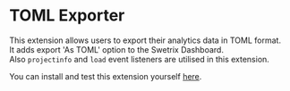 # TOML Exporter
This extension allows users to export their analytics data in TOML format.\
It adds export 'As TOML' option to the Swetrix Dashboard.\
Also `projectinfo` and `load` event listeners are utilised in this extension.

You can install and test this extension yourself [here](https://marketplace.swetrix.com/extensions/27bb585b-1cc4-4be2-8e61-9466ca00a7cc).
